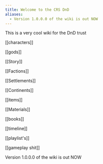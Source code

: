 ```yaml
---
title: Welcome to the CRS DnD
aliases:
  - Version 1.0.0.0 of the wiki is out NOW
---
```


This is a very cool wiki for the DnD trust

[[characters]]

[[gods]]

[[Story]]

[[Factions]]

[[Settlements]]

[[Continents]]

[[items]]

[[Materials]]

[[books]]

[[timeline]]

[[playlist's]]

[[gameplay shit]]


Version 1.0.0.0 of the wiki is out NOW


